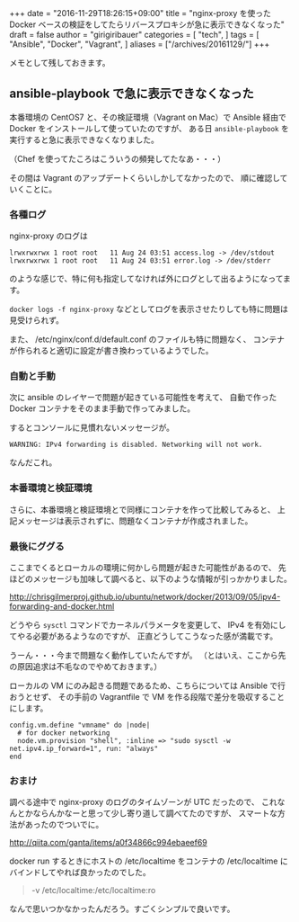 +++
date = "2016-11-29T18:26:15+09:00"
title = "nginx-proxy を使った Docker ベースの検証をしてたらリバースプロキシが急に表示できなくなった"
draft = false
author = "girigiribauer"
categories = [
  "tech",
]
tags = [
  "Ansible",
  "Docker",
  "Vagrant",
]
aliases = ["/archives/20161129/"]
+++

メモとして残しておきます。

## ansible-playbook で急に表示できなくなった

本番環境の CentOS7 と、その検証環境（Vagrant on Mac）で
Ansible 経由で Docker をインストールして使っていたのですが、
ある日 `ansible-playbook` を実行すると急に表示できなくなりました。

（Chef を使ってたころはこういうの頻発してたなあ・・・）

その間は Vagrant のアップデートくらいしかしてなかったので、
順に確認していくことに。

### 各種ログ

nginx-proxy のログは

	lrwxrwxrwx 1 root root   11 Aug 24 03:51 access.log -> /dev/stdout
	lrwxrwxrwx 1 root root   11 Aug 24 03:51 error.log -> /dev/stderr

のような感じで、特に何も指定してなければ外にログとして出るようになってます。

`docker logs -f nginx-proxy` などとしてログを表示させたりしても特に問題は見受けられず。

また、 /etc/nginx/conf.d/default.conf のファイルも特に問題なく、
コンテナが作られると適切に設定が書き換わっているようでした。

### 自動と手動

次に ansible のレイヤーで問題が起きている可能性を考えて、
自動で作った Docker コンテナをそのまま手動で作ってみました。

するとコンソールに見慣れないメッセージが。

	WARNING: IPv4 forwarding is disabled. Networking will not work.

なんだこれ。

### 本番環境と検証環境

さらに、本番環境と検証環境とで同様にコンテナを作って比較してみると、
上記メッセージは表示されずに、問題なくコンテナが作成されました。

### 最後にググる

ここまでくるとローカルの環境に何かしら問題が起きた可能性があるので、
先ほどのメッセージも加味して調べると、以下のような情報が引っかかりました。

<http://chrisgilmerproj.github.io/ubuntu/network/docker/2013/09/05/ipv4-forwarding-and-docker.html>

どうやら `sysctl` コマンドでカーネルパラメータを変更して、
IPv4 を有効にしてやる必要があるようなのですが、
正直どうしてこうなった感が満載です。

うーん・・・今まで問題なく動作していたんですが。
（とはいえ、ここから先の原因追求は不毛なのでやめておきます。）

ローカルの VM にのみ起きる問題であるため、こちらについては Ansible で行おうとせず、
その手前の Vagrantfile で VM を作る段階で差分を吸収することにします。

	config.vm.define "vmname" do |node|
	  # for docker networking
	  node.vm.provision "shell", :inline => "sudo sysctl -w net.ipv4.ip_forward=1", run: "always"
	end

### おまけ

調べる途中で nginx-proxy のログのタイムゾーンが UTC だったので、
これなんとかならんかなーと思って少し寄り道して調べてたのですが、
スマートな方法があったのでついでに。

<http://qiita.com/ganta/items/a0f34866c994ebaeef69>

docker run するときにホストの /etc/localtime をコンテナの /etc/localtime にバインドしてやれば良かったのでした。

> -v /etc/localtime:/etc/localtime:ro

なんで思いつかなかったんだろう。すごくシンプルで良いです。
